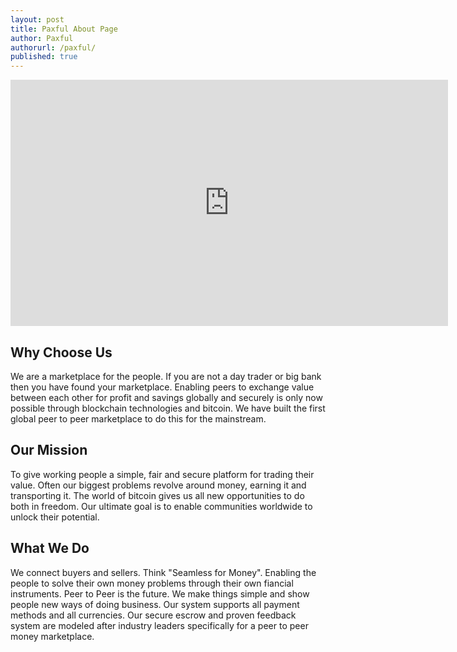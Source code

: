 ```yaml
---
layout: post
title: Paxful About Page
author: Paxful
authorurl: /paxful/
published: true
---
```


<center><iframe width="700" height="394" src="https://www.youtube.com/embed/MRcA01xt2L0" frameborder="0" allowfullscreen></iframe></center>
<h2>Why Choose Us</h2>
<p>We are a marketplace for the people. If you are not a day trader or big bank then you have found your marketplace. Enabling peers to exchange value between each other for profit and savings globally and securely is only now possible through blockchain technologies and bitcoin. We have built the first global peer to peer marketplace to do this for the mainstream.
<h2>Our Mission</h2>
<p>To give working people a simple, fair and secure platform for trading their value. Often our biggest problems revolve around money, earning it and transporting it. The world of bitcoin gives us all new opportunities to do both in freedom. Our ultimate goal is to enable communities worldwide to unlock their potential.
<h2>What We Do</h2>
<p>We connect buyers and sellers. Think "Seamless for Money". Enabling the people to solve their own money problems through their own fiancial instruments. Peer to Peer is the future. We make things simple and show people new ways of doing business. Our system supports all payment methods and all currencies. Our secure escrow and proven feedback system are modeled after industry leaders specifically for a peer to peer money marketplace.